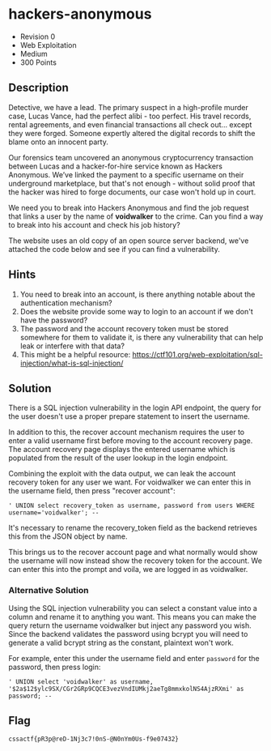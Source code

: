 # hackers-anonymous
- Revision 0
- Web Exploitation
- Medium
- 300 Points

## Description
Detective, we have a lead. The primary suspect in a high-profile murder case, Lucas Vance, had the perfect alibi - too perfect. His travel records, rental agreements, and even financial transactions all check out… except they were forged. Someone expertly altered the digital records to shift the blame onto an innocent party.

Our forensics team uncovered an anonymous cryptocurrency transaction between Lucas and a hacker-for-hire service known as Hackers Anonymous. We’ve linked the payment to a specific username on their underground marketplace, but that's not enough - without solid proof that the hacker was hired to forge documents, our case won't hold up in court.

We need you to break into Hackers Anonymous and find the job request that links a user by the name of **voidwalker** to the crime. Can you find a way to break into his account and check his job history?

The website uses an old copy of an open source server backend, we've attached the code below and see if you can find a vulnerability.

## Hints
1. You need to break into an account, is there anything notable about the authentication mechanism?
2. Does the website provide some way to login to an account if we don't have the password?
3. The password and the account recovery token must be stored somewhere for them to validate it, is there any vulnerability that can help leak or interfere with that data?
4. This might be a helpful resource: <https://ctf101.org/web-exploitation/sql-injection/what-is-sql-injection/>


## Solution
There is a SQL injection vulnerability in the login API endpoint, the query for the user doesn't use a proper prepare statement to insert the username.

In addition to this, the recover account mechanism requires the user to enter a valid username first before moving to the account recovery page. The account recovery page displays the entered username which is populated from the result of the user lookup in the login endpoint.

Combining the exploit with the data output, we can leak the account recovery token for any user we want. For voidwalker we can enter this in the username field, then press "recover account":

`' UNION select recovery_token as username, password from users WHERE username='voidwalker'; --`

It's necessary to rename the recovery_token field as the backend retrieves this from the JSON object by name.

This brings us to the recover account page and what normally would show the username will now instead show the recovery token for the account. We can enter this into the prompt and voila, we are logged in as voidwalker.

### Alternative Solution

Using the SQL injection vulnerability you can select a constant value into a column and rename it to anything you want. This means you can make the query return the username voidwalker but inject any password you wish. Since the backend validates the password using bcrypt you will need to generate a valid bcrypt string as the constant, plaintext won't work.

For example, enter this under the username field and enter `password` for the password, then press login:

`' UNION select 'voidwalker' as username, '$2a$12$ylc9SX/CGr2GRp9CQCE3vezVndIUMkj2aeTg8mmxkolNS4AjzRXmi' as password; --`

## Flag
`cssactf{pR3p@reD-1Nj3c7!0nS-@N0nYm0Us-f9e07432}`